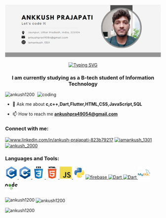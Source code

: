 ![logo](https://raw.githubusercontent.com/Ankush1200/Ankush1200/main/Github_banner.png)
<p align="center">
<a href="https://git.io/typing-svg"><img src="https://readme-typing-svg.demolab.com?font=Fira+Code&pause=1000&center=true&vCenter=true&random=false&width=435&lines=Hi+there+%F0%9F%91%8B%2C+I'm+Ankush+Prajapati;Programmer+%7C+Flutter+Developer;IT+%7C+Graduate+Student" alt="Typing SVG" /></a>
</p>
<h3 align="center">I am currently studying as a B-tech student of Information Technology</h3>

<img align="right" alt="coding" width="400px" src="https://raw.githubusercontent.com/chiraag-kakar/chiraag-kakar/master/hadder.gif">

<p align="left"> <img src="https://komarev.com/ghpvc/?username=ankush1200&label=Profile%20views&color=0e75b6&style=flat" alt="ankush1200" /> </p>

- 💬 Ask me about **c,c++,Dart,Flutter,HTML,CSS,JavaScript,SQL**

- 📫 How to reach me **ankushpra49054@gmail.com**

<h3 align="left">Connect with me:</h3>
<p align="left">
<a href="https://www.linkedin.com/in/ankush-prajapati-823b79217/" target="blank"><img align="center" src="https://raw.githubusercontent.com/rahuldkjain/github-profile-readme-generator/master/src/images/icons/Social/linked-in-alt.svg" alt="www.linkedin.com/in/ankush-prajapati-823b79217" height="30" width="40" /></a>
<a href="https://instagram.com/iamankush_1301" target="blank"><img align="center" src="https://raw.githubusercontent.com/rahuldkjain/github-profile-readme-generator/master/src/images/icons/Social/instagram.svg" alt="iamankush_1301" height="30" width="40" /></a>
<a href="https://www.leetcode.com/ankush_2000" target="blank"><img align="center" src="https://raw.githubusercontent.com/rahuldkjain/github-profile-readme-generator/master/src/images/icons/Social/leet-code.svg" alt="ankush_2000" height="30" width="40" /></a>
</p>

<h3 align="left">Languages and Tools:</h3>
<p align="left"> <a href="https://www.cprogramming.com/" target="_blank" rel="noreferrer"> <img src="https://raw.githubusercontent.com/devicons/devicon/master/icons/c/c-original.svg" alt="c" width="40" height="40"/> </a> <a href="https://www.w3schools.com/cpp/" target="_blank" rel="noreferrer"> <img src="https://raw.githubusercontent.com/devicons/devicon/master/icons/cplusplus/cplusplus-original.svg" alt="cplusplus" width="40" height="40"/> </a> <a href="https://www.w3schools.com/css/" target="_blank" rel="noreferrer"> <img src="https://raw.githubusercontent.com/devicons/devicon/master/icons/css3/css3-original-wordmark.svg" alt="css3" width="40" height="40"/> </a> <a href="https://www.w3.org/html/" target="_blank" rel="noreferrer"> <img src="https://raw.githubusercontent.com/devicons/devicon/master/icons/html5/html5-original-wordmark.svg" alt="html5" width="40" height="40"/> </a> <a href="https://developer.mozilla.org/en-US/docs/Web/JavaScript" target="_blank" rel="noreferrer"> <img src="https://raw.githubusercontent.com/devicons/devicon/master/icons/javascript/javascript-original.svg" alt="javascript" width="40" height="40"/> </a> <a href="https://www.mysql.com/" target="_blank" rel="noreferrer"> </a> <a href="https://www.python.org" target="_blank" rel="noreferrer"> <img src="https://raw.githubusercontent.com/devicons/devicon/master/icons/python/python-original.svg" alt="python" width="40" height="40"/><img src="https://www.vectorlogo.zone/logos/firebase/firebase-icon.svg" alt="firebase" width="40" height="40"/> 
<img src="https://cdn.iconscout.com/icon/free/png-512/free-flutter-3628777-3030139.png?f=avif&w=256" alt="Dart" width="40" height="40"/>
<img src="https://static-00.iconduck.com/assets.00/dart-icon-511x512-jhyea1ft.png" alt="Dart" width="40" height="40"/>
<img src="https://raw.githubusercontent.com/devicons/devicon/master/icons/mysql/mysql-original-wordmark.svg" alt="mysql" width="40" height="40"/> </a> <a href="https://nodejs.org" target="_blank" rel="noreferrer"> <img src="https://raw.githubusercontent.com/devicons/devicon/master/icons/nodejs/nodejs-original-wordmark.svg" alt="nodejs" width="40" height="40"/>
</a> </p>

<p><img align="left" src="https://github-readme-stats.vercel.app/api/top-langs?username=ankush1200&show_icons=true&locale=en&layout=compact" alt="ankush1200" /></p>

<p>&nbsp;<img align="center" src="https://github-readme-stats.vercel.app/api?username=ankush1200&show_icons=true&locale=en" alt="ankush1200" /></p>

<p><img align="center" src="https://github-readme-streak-stats.herokuapp.com/?user=ankush1200&" alt="ankush1200" /></p>
